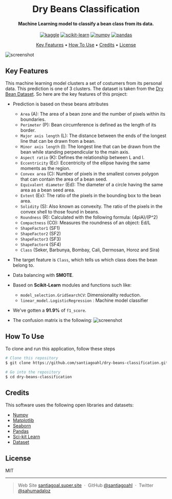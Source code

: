 <h1 align="center">
  <br>

  <br>
Dry Beans Classification
  <br>
</h1>

<h4 align="center">Machine Learning model to classify a bean class from its data. 
</h4>

<p align="center">
  <a href='https://www.kaggle.com/' target="_blank"><img alt='kaggle' src='https://img.shields.io/badge/Kaggle-100000?style=for-the-badge&logo=kaggle&logoColor=37BAE8&labelColor=BEFDFF&color=37BAE8'/></a> <a href='https://github.com/shivamkapasia0' target="_blank"><img alt='scikit-learn' src='https://img.shields.io/badge/scikit-learn-100000?style=for-the-badge&logo=scikit-learn&logoColor=FFFFFF&labelColor=FF6A00&color=1882EA'/></a> <a href='https://numpy.org/' target="_blank"><img alt='numpy' src='https://img.shields.io/badge/Numpy-100000?style=for-the-badge&logo=numpy&logoColor=0250BD&labelColor=8BBFEA&color=B1DCFF'/></a>  <a href='https://pandas.pydata.org/' target="_blank"><img alt='pandas' src='https://img.shields.io/badge/pandas-100000?style=for-the-badge&logo=pandas&logoColor=2D0090&labelColor=9D7BEA&color=D2C0FA'/></a>
</p>

<p align="center">
  <a href="#key-features">Key Features</a> •
  <a href="#how-to-use">How To Use</a> •
  <a href="#credits">Credits</a> •
  <a href="#license">License</a> 
</p>

![screenshot](https://winter-anchovy-50e.notion.site/image/https%3A%2F%2Fs3-us-west-2.amazonaws.com%2Fsecure.notion-static.com%2F3fdfeb20-0c08-4413-8f32-0ee24af9b5e7%2FUntitled.png?id=a5de4fca-45cd-4834-a264-e611d5c6017f&table=block&spaceId=12eea25e-0790-4a8f-aa1c-b60f93c02da2&width=1590&userId=&cache=v2)

## Key Features

This machine learning model clusters a set of costumers from its personal data. This prediction is one of 3 clusters. The dataset is taken from the [Dry Bean Dataset](https://www.kaggle.com/datasets/sansuthi/dry-bean-dataset/download?datasetVersionNumber=1). So here are the key features of this project:

* Prediction is based on these beans attributes

	* `Area` (A): The area of a bean zone and the number of pixels within its boundaries.
	* `Perimeter` (P): Bean circumference is defined as the length of its border.
	* `Major axis length` (L): The distance between the ends of the longest line that can be drawn from a bean.
	* `Minor axis length` (l): The longest line that can be drawn from the bean while standing perpendicular to the main axis.
	* `Aspect ratio` (K): Defines the relationship between L and l.
	* `Eccentricity` (Ec): Eccentricity of the ellipse having the same moments as the region.
	* `Convex area` (C): Number of pixels in the smallest convex polygon that can contain the area of a bean seed.
	* `Equivalent diameter` (Ed): The diameter of a circle having the same area as a bean seed area.
	* `Extent` (Ex): The ratio of the pixels in the bounding box to the bean area.
	* `Solidity` (S): Also known as convexity. The ratio of the pixels in the convex shell to those found in beans.
	* `Roundness` (R): Calculated with the following formula: (4piA)/(P^2)
	* `Compactness` (CO): Measures the roundness of an object: Ed/L
	* `ShapeFactor1` (SF1)
	* `ShapeFactor2` (SF2)
	* `ShapeFactor3` (SF3)
	* `ShapeFactor4` (SF4)
	* `Class` (Seker, Barbunya, Bombay, Cali, Dermosan, Horoz and Sira)

* The target feature is `Class`, which tells us which class does the bean belong to.

* Data balancing with **SMOTE**.
* Based on **Scikit-Learn** modules and functions such like:
  - `model_selection.GridSearchCV`: Dimensionality reduction.
  -  `linear_model.LogisticRegression` : Machine model classifier

* We've gotten a **91.9%** of `f1_score`.
* The confusion matrix is the following:
![screenshot](https://winter-anchovy-50e.notion.site/image/https%3A%2F%2Fs3-us-west-2.amazonaws.com%2Fsecure.notion-static.com%2F8c1c5076-9c0f-44e9-9b9d-48421a046a94%2FUntitled.png?id=6afff152-686a-460d-bf9d-da9d168a6151&table=block&spaceId=12eea25e-0790-4a8f-aa1c-b60f93c02da2&width=730&userId=&cache=v2)
## How To Use

To clone and run this application, follow these steps

```bash
# Clone this repository
$ git clone https://github.com/santiagoahl/dry-beans-classification.git

# Go into the repository
$ cd dry-beans-classification

```

## Credits
This software uses the following open libraries and datasets:


- [Numpy](http://electron.atom.io/)
- [Matplotlib](https://nodejs.org/)
- [Seaborn](https://github.com/chjj/marked)
- [Pandas](http://showdownjs.github.io/showdown/)
- [Sci-kit Learn](http://codemirror.net/)
- [Dataset](https://www.kaggle.com/datasets/blastchar/telco-customer-churn/download?datasetVersionNumber=1)


## License

MIT

---

> Web Site [santiagoal.super.site](https://santiagoal.super.site/) &nbsp;&middot;&nbsp;
> GitHub [@santiagoahl](https://github.com/santiagoahl) &nbsp;&middot;&nbsp;
> Twitter [@sahumadaloz](https://twitter.com/sahumadaloz)
